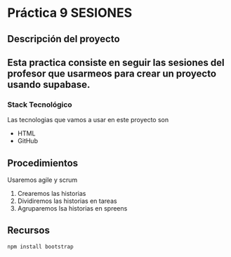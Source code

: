 # Práctica 9 SESIONES 
## Descripción del proyecto
## Esta practica consiste en seguir las sesiones del profesor que usarmeos para crear un proyecto usando supabase.
### Stack Tecnológico 
Las tecnologias que vamos a usar en este proyecto son 
- HTML 
- GitHub 

## Procedimientos 
Usaremos agile y scrum
1. Crearemos las historias
2. Dividiremos las historias en tareas
3. Agruparemos lsa historias en spreens 

## Recursos
`npm install bootstrap `
